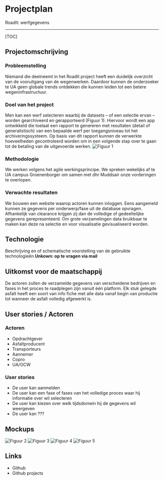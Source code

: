 # Projectplan

RoadIt: werfgegevens


----

[TOC]

## Projectomschrijving
### Probleemstelling

Niemand die deelneemt in het RoadIt project heeft een duidelijk overzicht van de vooruitgang van de wegenwerken. Daardoor kunnen de onderzoeker te UA geen globale trends ontdekken die kunnen leiden tot een betere wegeninfrastructuur.

### Doel van het project

Men kan een werf selecteren waarbij de datasets – of een selectie ervan – worden gearchiveerd en gerapporteerd (Figuur 1). Hiervoor wordt een app ontwikkeld die toelaat een rapport te genereren met resultaten (detail of generalistisch) van een bepaalde werf per toegangsniveau tot het archiveringssysteem. Op basis van dit rapport kunnen de verwerkte hoeveelheden gecontroleerd worden om in een volgende stap over te gaan tot de betaling van de uitgevoerde werken.
![Figuur 1](https://github.com/JellePauchet/RoadIt/tree/master/documantation/img/projectplanFig1.png)

### Methodologie

We werken volgens het agile werkingsprincipe. We spreken wekelijks af te UA campus Groenenborger om samen met dhr Muddsair onze vorderingen te overlopen.

### Verwachte resultaten

We bouwen een website waarop actoren kunnen inloggen. Eens aangemeld kunnen ze gegevens per onderwerp/fase uit de database opvragen. Afhankelijk van clearance krijgen zij dan de volledige of gedeeltelijke gegevens gerepresenteerd. Om grote verzamelingen data bruikbaar te maken kan deze na selectie en voor visualisatie gevisualiseerd worden.


## Technologie

Beschrijving en of schematische voorstelling van de gebruikte technologieën
	**Unkown: op te vragen via mail**

## Uitkomst voor de maatschappij

De actoren zullen de verzamelde gegevens van verscheidene bedrijven en fases in het proces te raadplegen zijn vanuit één platform. Elk stuk gelegde asfalt heeft een soort van info fiche met alle data vanaf begin van productie tot wanneer de asfalt volledig afgewerkt is.

## User stories / Actoren
### Actoren
- Opdrachtgever
- Asfaltproducent
- Transporteurs
- Aannemer
- Copro
- UA/OCW

### User stories
- De user kan aanmelden
- De user kan een fase of fases van het volledige proces waar hij informatie over wil selecteren
- De user kan kiezen over welk tijdsdomein hij de gegevens wil weergeven
- De user kan ???

## Mockups
![Figuur 2](https://github.com/JellePauchet/RoadIt/tree/master/documantation/img/projectplanFig2.png)
![Figuur 3](https://github.com/JellePauchet/RoadIt/tree/master/documantation/img/projectplanFig3.png)
![Figuur 4](https://github.com/JellePauchet/RoadIt/tree/master/documantation/img/projectplanFig4.png)
![Figuur 5](https://github.com/JellePauchet/RoadIt/tree/master/documantation/img/projectplanFig5.png)

## Links

-	Github
-	Github projects

